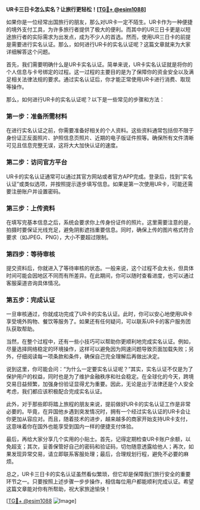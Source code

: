 **UR卡三日卡怎么实名？让旅行更轻松！[[TG💪+ @esim1088](https://t.me/s/esim1088)]**

如果你是一位经常出国旅行的朋友，那么对UR卡一定不陌生。UR卡作为一种便捷的境外支付工具，为许多旅行者提供了极大的便利。而其中的UR三日卡更是以短途旅行者的实际需求为出发点，成为不少人的首选。然而，使用UR三日卡的前提是需要进行实名认证。那么，如何进行UR卡的实名认证呢？这篇文章就来为大家详细解答这个问题。

首先，我们需要明确什么是UR卡实名认证。简单来说，UR卡实名认证就是将你的个人信息与卡号绑定的过程。这一过程的主要目的是为了保障你的资金安全以及满足相关法律法规的要求。通过实名认证后，你才能正常使用UR卡进行消费、取现等操作。

那么，如何进行UR卡的实名认证呢？以下是一些常见的步骤和方法：

### 第一步：准备所需材料

在进行实名认证之前，你需要准备好相关的个人资料。这些资料通常包括但不限于身份证正反面照片、护照信息页照片、近期的电子版证件照等。确保所有文件清晰可见且信息完整无误，这将大大加快认证的速度。

### 第二步：访问官方平台

UR卡的实名认证通常可以通过其官方网站或者官方APP完成。登录后，找到“实名认证”或类似选项，并按照提示逐步填写信息。如果是第一次使用UR卡，可能还需要注册账户并设置密码。

### 第三步：上传资料

在填写完基本信息之后，系统会要求你上传身份证件的照片。这里需要注意的是，拍摄时要保证光线充足，避免阴影遮挡重要信息。同时，确保上传的图片格式符合要求（如JPEG、PNG），大小不要超过限制。

### 第四步：等待审核

提交资料后，你就进入了等待审核的状态。一般来说，这个过程不会太长，但具体时间可能会因地区不同而有所差异。在此期间，你可以随时查看进度，也可以通过客服渠道咨询具体情况。

### 第五步：完成认证

一旦审核通过，你就成功完成了UR卡的实名认证。此时，你可以安心地使用UR卡享受境外购物、餐饮等服务了。如果还有任何疑问，可以联系UR卡的客户服务团队获取帮助。

当然，在整个过程中，还有一些小技巧可以帮助你更顺利地完成实名认证。例如，尽量选择网络稳定的环境操作，这样可以避免因为网速问题导致页面加载失败；另外，仔细阅读每一项条款和条件，确保自己完全理解后再做出决定。

说到这里，你可能会问：“为什么一定要实名认证呢？”其实，实名认证不仅是为了保护用户的权益，同时也是为了维护金融秩序和社会稳定。在全球化的今天，跨境交易日益频繁，加强身份验证显得尤为重要。因此，无论是出于法律还是个人安全考虑，我们都应该积极配合完成实名认证。

此外，对于那些即将踏上旅程的朋友来说，提前做好UR卡的实名认证工作是非常必要的。毕竟，在异国他乡遇到突发情况时，拥有一个经过实名认证的UR卡会让你更加从容应对。而且，随着技术的进步，越来越多的商家开始支持UR卡支付，这意味着你在国外也能享受到国内一样的便捷支付体验。

最后，再给大家分享几个实用的小贴士。首先，记得定期检查UR卡账户余额，以免超支；其次，妥善保管好自己的密码和验证码，切勿随意透露给他人；再次，如果发现异常交易，请立即联系客服处理；最后，合理规划行程，避免不必要的麻烦。

总之，UR卡三日卡的实名认证虽然看似繁琐，但它却是保障我们旅行安全的重要环节之一。只要按照上述步骤一步步操作，相信每位用户都能顺利完成认证。希望这篇文章能对你有所帮助，祝大家旅途愉快！

[[TG💪+ @esim1088](https://t.me/s/esim1088) ![Image](https://i.postimg.cc/4NQfJmqS/Snipaste-2025-05-13-00-14-12.png)]